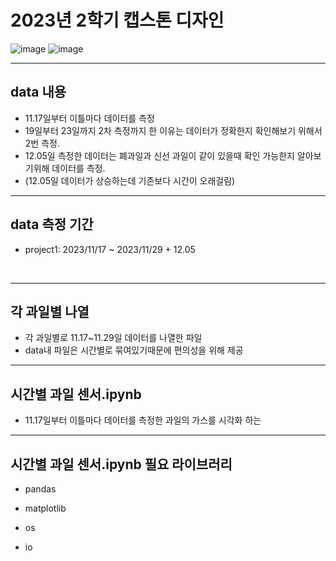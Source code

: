 # 2023년 2학기 캡스톤 디자인

![image](https://img.shields.io/badge/language-Python-blueviolet?style=flat-square&logo=Python)
![image](https://img.shields.io/badge/Latest%20Update-231217-9cf?style=flat-square)
<br/>

---
## data 내용
 - 11.17일부터 이틀마다 데이터를 측정
 - 19일부터 23일까지 2차 측정까지 한 이유는 데이터가 정확한지 확인해보기 위해서 2번 측정.
 - 12.05일 측정한 데이터는 폐과일과 신선 과일이 같이 있을때 확인 가능한지 알아보기위해 데이터를 측정.
 - (12.05일 데이터가 상승하는데 기존보다 시간이 오래걸림)
---
## data 측정 기간 
- project1: 2023/11/17 ~ 2023/11/29 + 12.05
<br/>

---
## 각 과일별 나열
- 각 과일별로 11.17~11.29일 데이터를 나열한 파일
- data내 파일은 시간별로 묶여있기때문에 편의성을 위해 제공

---
## 시간별 과일 센서.ipynb
 - 11.17일부터 이틀마다 데이터를 측정한 과일의 가스를 시각화 하는

   
---
## 시간별 과일 센서.ipynb 필요 라이브러리 
 
- pandas

- matplotlib

- os

- io
